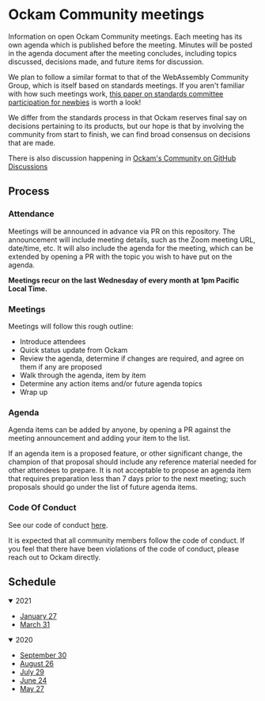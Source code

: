 # Ockam Community meetings

Information on open Ockam Community meetings. Each meeting has its own agenda which
is published before the meeting. Minutes will be posted in the agenda document after
the meeting concludes, including topics discussed, decisions made, and future items
for discussion.

We plan to follow a similar format to that of the WebAssembly Community Group, which is
itself based on standards meetings. If you aren't familiar with how such meetings work,
[this paper on standards committee participation for newbies](http://wirfs-brock.com/allen/files/papers/standpats-asianplop2016.pdf)
is worth a look!

We differ from the standards process in that Ockam reserves final say on decisions pertaining
to its products, but our hope is that by involving the community from start to finish, we can
find broad consensus on decisions that are made.

There is also discussion happening in [Ockam's Community on GitHub Discussions](https://github.com/ockam-network/ockam/discussions)

## Process

### Attendance

Meetings will be announced in advance via PR on this repository. The announcement will include
meeting details, such as the Zoom meeting URL, date/time, etc. It will also include the agenda
for the meeting, which can be extended by opening a PR with the topic you wish to have put on
the agenda.

**Meetings recur on the last Wednesday of every month at 1pm Pacific Local Time.**

### Meetings

Meetings will follow this rough outline:

- Introduce attendees
- Quick status update from Ockam
- Review the agenda, determine if changes are required, and agree on them if any are proposed
- Walk through the agenda, item by item
- Determine any action items and/or future agenda topics
- Wrap up

### Agenda

Agenda items can be added by anyone, by opening a PR against the meeting announcement and
adding your item to the list.

If an agenda item is a proposed feature, or other significant change, the champion of that
proposal should include any reference material needed for other attendees to prepare. It is
not acceptable to propose an agenda item that requires preparation less than 7 days prior to
the next meeting; such proposals should go under the list of future agenda items.

### Code Of Conduct

See our code of conduct [here](https://www.ockam.io/learn/guides/team/conduct/).

It is expected that all community members follow the code of conduct. If you feel that there
have been violations of the code of conduct, please reach out to Ockam directly.

## Schedule

<details open>
<summary>2021</summary>

  * [January 27](2021/01-27.md)
  * [March 31](2021/03-31.md)

<details open>
<summary>2020</summary>

  * [September 30](2020/09-30.md)
  * [August 26](2020/08-26.md)
  * [July 29](2020/07-29.md)
  * [June 24](2020/06-24.md)
  * [May 27](2020/05-27.md)

</details>

